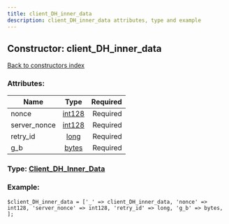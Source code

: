 ```yaml
---
title: client_DH_inner_data
description: client_DH_inner_data attributes, type and example
---
```

## Constructor: client\_DH\_inner\_data  
[Back to constructors index](index.md)



### Attributes:

| Name     |    Type       | Required |
|----------|:-------------:|---------:|
|nonce|[int128](../types/int128.md) | Required|
|server\_nonce|[int128](../types/int128.md) | Required|
|retry\_id|[long](../types/long.md) | Required|
|g\_b|[bytes](../types/bytes.md) | Required|



### Type: [Client\_DH\_Inner\_Data](../types/Client_DH_Inner_Data.md)


### Example:

```
$client_DH_inner_data = ['_' => client_DH_inner_data, 'nonce' => int128, 'server_nonce' => int128, 'retry_id' => long, 'g_b' => bytes, ];
```